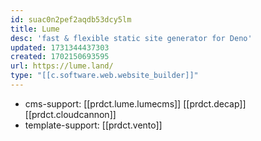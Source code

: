 ```yaml
---
id: suac0n2pef2aqdb53dcy5lm
title: Lume
desc: 'fast & flexible static site generator for Deno'
updated: 1731344437303
created: 1702150693595
url: https://lume.land/
type: "[[c.software.web.website_builder]]"
---
```


- cms-support: [[prdct.lume.lumecms]] [[prdct.decap]] [[prdct.cloudcannon]]
- template-support: [[prdct.vento]]